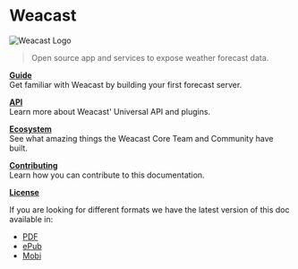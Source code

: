 # Weacast

![Weacast Logo](https://avatars3.githubusercontent.com/u/27728487?v=3)

> Open source app and services to expose weather forecast data.

[**Guide**](./guide/readme.md)<br/>
Get familiar with Weacast by building your first forecast server.

[**API**](./api/readme.md)<br/>
Learn more about Weacast' Universal API and plugins.

[**Ecosystem**](./ecosystem/readme.md)<br/>
See what amazing things the Weacast Core Team and Community have built.

[**Contributing**](./contributing/readme.md)<br/>
Learn how you can contribute to this documentation.

[**License**](./license.md)

If you are looking for different formats we have the latest version of this doc available in:

* [PDF](https://www.gitbook.com/download/pdf/book/weacast/weacast-docs)
* [ePub](https://www.gitbook.com/download/epub/book/weacast/weacast-docs)
* [Mobi](https://www.gitbook.com/download/mobi/book/weacast/weacast-docs)

